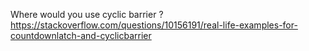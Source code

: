 

Where would you use cyclic barrier ?
    https://stackoverflow.com/questions/10156191/real-life-examples-for-countdownlatch-and-cyclicbarrier